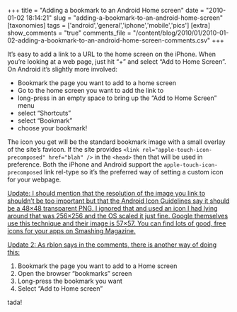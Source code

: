 +++
title = "Adding a bookmark to an Android Home screen"
date = "2010-01-02 18:14:21"
slug = "adding-a-bookmark-to-an-android-home-screen"
[taxonomies]
tags = ['android','general','iphone','mobile','pics']
[extra]
show_comments = "true"
comments_file = "/content/blog/2010/01/2010-01-02-adding-a-bookmark-to-an-android-home-screen-comments.csv"
+++

It’s easy to add a link to a URL to the home screen on the iPhone. When you’re looking at a web page, just hit “+” and select “Add to Home Screen”. On Android it’s slightly more involved:

- Bookmark the page you want to add to a home screen
- Go to the home screen you want to add the link to
- long-press in an empty space to bring up the “Add to Home Screen” menu
- select “Shortcuts”
- select “Bookmark”
- choose your bookmark!

The icon you get will be the standard bookmark image with a small overlay of the site’s favicon. If the site provides `<link rel="apple-touch-icon-precomposed" href="blah" />` in the `<head>` then that will be used in preference. Both the iPhone and Android support the `apple-touch-icon-precomposed` link rel-type so it’s the preferred way of setting a custom icon for your webpage.

<ins>Update: I should mention that the resolution of the image you link to shouldn’t be too important but that [the Android Icon Guidelines](http://developer.android.com/guide/practices/ui_guidelines/icon_design.html) say it should be a 48×48 transparent PNG. I ignored that and used an icon I had lying around that was 256×256 and the OS scaled it just fine. Google themselves use this technique and [their image is 57×57](http://www.gstatic.com/m/og/icons/googlecom-iphone-57x57-p.png). You can find lots of good, free icons for your apps on [Smashing Magazine](http://www.smashingmagazine.com/tag/icons).</ins>

<ins datetime="20100508T06:45:00Z">Update 2: As [rblon says in the comments](http://philwilson.org/blog/2010/01/adding-a-bookmark-to-an-android-home-screen#comment-1841), there is another way of doing this:</ins>

1. Bookmark the page you want to add to a Home screen
2. Open the browser “bookmarks” screen
3. Long-press the bookmark you want
4. Select “Add to Home screen”

tada!

